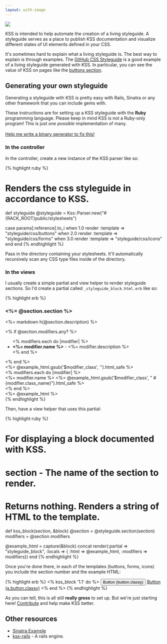 ```yaml
---
layout: with-image
---
```


<a href="http://primercss.io/"><img src="/kss/images/styleguide_screenshot.png" class="page-image" /></a>

<p class="subdued">KSS is intended to help automate the creation of a living styleguide. A styleguide serves as a place to publish KSS documentation and visualize different states of UI elements defined in your CSS.</p>

It's sometimes hard to explain what a living styleguide is. The best way to explain is through examples. The [GitHub CSS Styleguide](http://primercss.io/) is a good example of a living styleguide generated with KSS. In particular, you can see the value of KSS on pages like the [buttons section](http://primercss.io/buttons/).

## Generating your own styleguide

Generating a styleguide with KSS is pretty easy with Rails, Sinatra or any other framework that you can include gems with.

<p class="warning">These instructions are for setting up a KSS styleguide with the <strong>Ruby</strong> programming language. Please keep in mind KSS is not a Ruby-only program! This is just <em>one possible</em> implementation of many.<br /><br />
  <a href="https://github.com/kneath/kss/issues/3">Help me write a binary generator to fix this!</a>
</p>

### In the controller

In the controller, create a new instance of the KSS parser like so:

{% highlight ruby %}
# Renders the css styleguide in accordance to KSS.
def styleguide
  @styleguide = Kss::Parser.new("#{RACK_ROOT}public/stylesheets")

  case params[:reference].to_i
  when 1.0
    render :template => "styleguide/css/buttons"
  when 2.0
    render :template => "styleguide/css/forms"
  when 3.0
    render :template => "styleguide/css/icons"
  end
end
{% endhighlight %}

Pass in the directory containing your stylesheets. It'll automatically recursively scan any CSS type files inside of the directory.

### In the views

I usually create a simple partial and view helper to render styleguide sections. So I'd create a partial called `_styleguide_block.html.erb` like so:

{% highlight erb %}
<div class="styleguide-example">

  <h3>
    <%= @section.section %>
  </h3>
  <div class="styleguide-description markdown-body">
    <p><%= markdown h(@section.description) %></p>
    <% if @section.modifiers.any? %>
      <ul class="styleguide-modifier">
        <% modifiers.each do |modifier| %>
          <li><strong><%= modifier.name %></strong> - <%= modifier.description %></li>
        <% end %>
      </ul>
    <% end %>
  </div>

  <div class="styleguide-element">
    <%= @example_html.gsub('$modifier_class', '').html_safe %>
  </div>
  <% modifiers.each do |modifier| %>
    <div class="styleguide-element styleguide-modifier">
      <span class="styleguide-modifier-name"><%= modifier.name %></span>
      <%= @example_html.gsub('$modifier_class', " #{modifier.class_name}").html_safe %>
    </div>
  <% end %>

  <div class="styleguide-html">
    <%= @example_html %>
  </div>

</div>
{% endhighlight %}

Then, have a view helper that uses this partial:

{% highlight ruby %}
# For displaying a block documented with KSS.
#
# section - The name of the section to render.
#
# Returns nothing. Renders a string of HTML to the template.
def kss_block(section, &block)
  @section = @styleguide.section(section)
  modifiers = @section.modifiers

  @example_html = capture(&block)
  concat render(:partial => "styleguide_block", :locals => {
    :html => @example_html,
    :modifiers => modifiers})
end
{% endhighlight %}

Once you're done there, in each of the templates (buttons, forms, icons) you include the section number and the example HTML:

{% highlight erb %}
<% kss_block '1.1' do %>
  <button class="classy$modifier_class"><span>Button (button.classy)</span></button>
  <a href="#" class="button classy$modifier_class"><span>Button (a.button.classy)</span></a>
<% end %>
{% endhighlight %}

As you can tell, this is all still **really gross** to set up. But we're just starting here! [Contribute](https://github.com/kneath/kss) and help make KSS better.

## Other resources

* [Sinatra Example](https://github.com/kneath/kss/tree/master/example)
* [kss-rails](https://github.com/dewski/kss-rails) - A rails engine.

<script type="text/javascript">
  document.getElementById('nav-styleguide').className = 'selected'
</script>
